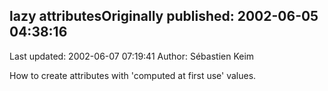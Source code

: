 ## lazy attributesOriginally published: 2002-06-05 04:38:16 
Last updated: 2002-06-07 07:19:41 
Author: Sébastien Keim 
 
How to create attributes with 'computed at first use' values.